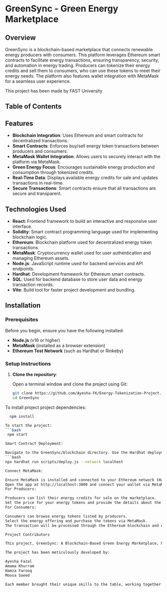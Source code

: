 # GreenSync - Green Energy Marketplace

## Overview

GreenSync is a blockchain-based marketplace that connects renewable energy producers with consumers. This platform leverages Ethereum smart contracts to facilitate energy transactions, ensuring transparency, security, and automation in energy trading. Producers can tokenize their energy credits and sell them to consumers, who can use these tokens to meet their energy needs. The platform also features wallet integration with MetaMask for a seamless user experience.

This project has been made by FAST University

## Table of Contents


## Features

- **Blockchain Integration**: Uses Ethereum and smart contracts for decentralized transactions.
- **Smart Contracts**: Enforces buy/sell energy token transactions between producers and consumers.
- **MetaMask Wallet Integration**: Allows users to securely interact with the platform via MetaMask.
- **Green Energy Focus**: Encourages sustainable energy production and consumption through tokenized credits.
- **Real-Time Data**: Displays available energy credits for sale and updates transactions in real-time.
- **Secure Transactions**: Smart contracts ensure that all transactions are secure and transparent.

## Technologies Used

- **React**: Frontend framework to build an interactive and responsive user interface.
- **Solidity**: Smart contract programming language used for implementing blockchain logic.
- **Ethereum**: Blockchain platform used for decentralized energy token transactions.
- **MetaMask**: Cryptocurrency wallet used for user authentication and managing Ethereum assets.
- **Node.js**: JavaScript runtime used for backend services and API endpoints.
- **Hardhat**: Development framework for Ethereum smart contracts.
- **SQL**: Used for backend database to store user data and energy transaction records.
- **Vite**: Build tool for faster project development and bundling.

## Installation

### Prerequisites

Before you begin, ensure you have the following installed:

- **Node.js** (v16 or higher)
- **MetaMask** (installed as a browser extension)
- **Ethereum Test Network** (such as Hardhat or Rinkeby)

### Setup Instructions

1. **Clone the repository**:

   Open a terminal window and clone the project using Git:

   ```bash
   git clone https://github.com/Ayesha-FK/Energy-Tokenization-Project.git
   cd GreenSync

To install project project dependencies:
   ```bash
     npm install

To start the project:
   ```bash
    npm start

Smart Contract Deployment:

Navigate to the GreenSync/blockchain directory. Use the Hardhat deployment script to deploy the smart contract to a local Ethereum network:
   ```bash
   npx hardhat run scripts/deploy.js --network localhost

Connect MetaMask:

Ensure MetaMask is installed and connected to your Ethereum network (Hardhat or another test network).
Open the app at http://localhost:3000 and connect your wallet via MetaMask.
For Producers:

Producers can list their energy credits for sale on the marketplace.
Set the price for your energy tokens and provide the details about the energy offering.
For Consumers:

Consumers can browse energy tokens listed by producers.
Select the energy offering and purchase the tokens via MetaMask.
The transaction will be processed through the Ethereum blockchain and executed by the smart contract.

Project Contributors

This project, GreenSync: A Blockchain-Based Green Energy Marketplace, has been developed by a dedicated group of students from FAST University, Islamabad. The team members have collaborated to create an innovative platform that leverages blockchain technology to promote sustainability in the energy sector.

The project has been meticulously developed by:

Ayesha Fazal
Amama Khurram
Hamza Farooq
Moosa Saeed

Each member brought their unique skills to the table, working together to build a decentralized solution aimed at improving the efficiency, transparency, and security of energy credit trading.
